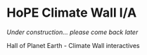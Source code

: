 # HoPE Climate Wall I/A

_Under construction... please come back later_

Hall of Planet Earth - Climate Wall interactives

